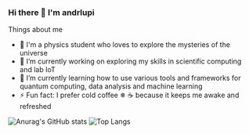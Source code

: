 ### Hi there 👋 I'm andrlupi
  Things about me

- 🖖 I'm a physics student who loves to explore the mysteries of the universe
- 🔭 I’m currently working on exploring my skills in scientific computing and lab IoT
- 🌱 I’m currently learning how to use various tools and frameworks for quantum computing, data analysis and machine learning
- ⚡ Fun fact: I prefer cold coffee ❄ ☕ because it keeps me awake and refreshed

<!--
**andrlupi/andrlupi** is a ✨ _special_ ✨ repository because its `README.md` (this file) appears on your GitHub profile.

Here are some ideas to get you started:


###- 👯 I’m looking to collaborate on ...
###- 🤔 I’m looking for help with ...
###- 💬 Ask me about ...
###- 📫 How to reach me: ...
###- 😄 Pronouns: he/him
###
-->

![Anurag's GitHub stats](https://github-readme-stats.vercel.app/api?username=andrlupi&show_icons=true&theme=dracula)
![Top Langs](https://github-readme-stats.vercel.app/api/top-langs/?username=andrlupi&show_icons=true&theme=dracula)
